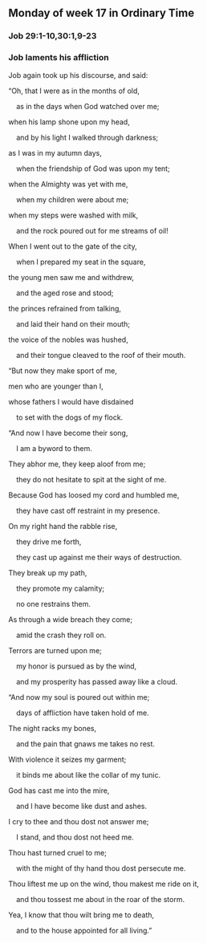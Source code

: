 ## Monday of week 17 in Ordinary Time

### Job 29:1-10,30:1,9-23

### Job laments his affliction

Job again took up his discourse, and said:

“Oh, that I were as in the months of old,

    as in the days when God watched over me;

when his lamp shone upon my head,

    and by his light I walked through darkness;

as I was in my autumn days,

    when the friendship of God was upon my tent;

when the Almighty was yet with me,

    when my children were about me;

when my steps were washed with milk,

    and the rock poured out for me streams of oil!

When I went out to the gate of the city,

    when I prepared my seat in the square,

the young men saw me and withdrew,

    and the aged rose and stood;

the princes refrained from talking,

    and laid their hand on their mouth;

the voice of the nobles was hushed,

    and their tongue cleaved to the roof of their mouth.

“But now they make sport of me,

men who are younger than I,

whose fathers I would have disdained

    to set with the dogs of my flock.

“And now I have become their song,

    I am a byword to them.

They abhor me, they keep aloof from me;

    they do not hesitate to spit at the sight of me.

Because God has loosed my cord and humbled me,

    they have cast off restraint in my presence.

On my right hand the rabble rise,

    they drive me forth,

    they cast up against me their ways of destruction.

They break up my path,

    they promote my calamity;

    no one restrains them.

As through a wide breach they come;

    amid the crash they roll on.

Terrors are turned upon me;

    my honor is pursued as by the wind,

    and my prosperity has passed away like a cloud.

“And now my soul is poured out within me;

    days of affliction have taken hold of me.

The night racks my bones,

    and the pain that gnaws me takes no rest.

With violence it seizes my garment;

    it binds me about like the collar of my tunic.

God has cast me into the mire,

    and I have become like dust and ashes.

I cry to thee and thou dost not answer me;

    I stand, and thou dost not heed me.

Thou hast turned cruel to me;

    with the might of thy hand thou dost persecute me.

Thou liftest me up on the wind, thou makest me ride on it,

    and thou tossest me about in the roar of the storm.

Yea, I know that thou wilt bring me to death,

    and to the house appointed for all living.”